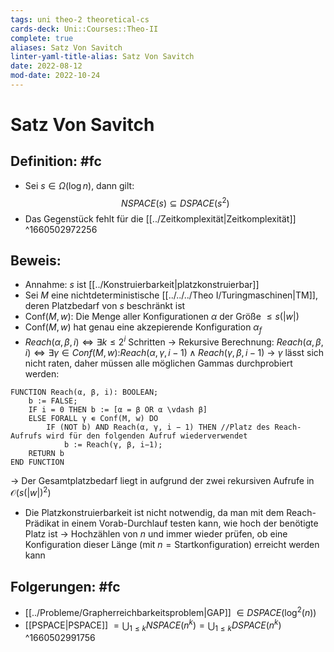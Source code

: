```yaml
---
tags: uni theo-2 theoretical-cs
cards-deck: Uni::Courses::Theo-II
complete: true
aliases: Satz Von Savitch
linter-yaml-title-alias: Satz Von Savitch
date: 2022-08-12
mod-date: 2022-10-24
---
```


# Satz Von Savitch

## Definition: #fc
- Sei $s\in\Omega(\log n)$, dann gilt: $$NSPACE(s)\subseteq DSPACE(s^2)$$
- Das Gegenstück fehlt für die [[../Zeitkomplexität|Zeitkomplexität]]
^1660502972256

## Beweis:
- Annahme: $s$ ist [[../Konstruierbarkeit|platzkonstruierbar]]
- Sei $M$ eine nichtdeterministische [[../../../Theo I/Turingmaschinen|TM]], deren Platzbedarf von $s$ beschränkt ist
- $\text{Conf}(M,w):$ Die Menge aller Konfigurationen $\alpha$ der Größe $\leq s(|w|)$
- $\text{Conf}(M,w)$ hat genau eine akzepierende Konfiguration $\alpha_f$
- $Reach(\alpha,\beta,i)\Leftrightarrow\exists k\leq 2^i\text{ Schritten}$
	-> Rekursive Berechnung: $Reach(\alpha,\beta,i)\Leftrightarrow\exists\gamma\in Conf(M,w):$$Reach(\alpha,\gamma,i-1)\wedge Reach(\gamma,\beta,i-1)$
-> $\gamma$ lässt sich nicht raten, daher müssen alle möglichen Gammas durchprobiert werden:
```
FUNCTION Reach(α, β, i): BOOLEAN;
	b := FALSE;
	IF i = 0 THEN b := [α = β OR α \vdash β]
	ELSE FORALL γ ∊ Conf(M, w) DO
		IF (NOT b) AND Reach(α, γ, i − 1) THEN //Platz des Reach-Aufrufs wird für den folgenden Aufruf wiederverwendet
			b := Reach(γ, β, i−1);
	RETURN b
END FUNCTION
```
-> Der Gesamtplatzbedarf liegt in aufgrund der zwei rekursiven Aufrufe in $\mathcal{O}(s(|w|)^2)$
- Die Platzkonstruierbarkeit ist nicht notwendig, da man mit dem Reach-Prädikat in einem Vorab-Durchlauf testen kann, wie hoch der benötigte Platz ist
	-> Hochzählen von $n$ und immer wieder prüfen, ob eine Konfiguration dieser Länge (mit $n=\text{Startkonfiguration}$) erreicht werden kann

## Folgerungen: #fc
- [[../Probleme/Grapherreichbarkeitsproblem|GAP]] $\in DSPACE(\log^2(n))$
- [[PSPACE|PSPACE]] $=\bigcup_{1\leq k}NSPACE(n^k)=\bigcup_{1\leq k}DSPACE(n^k)$
^1660502991756
